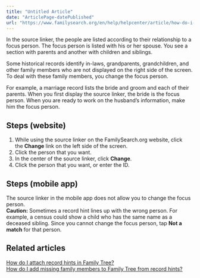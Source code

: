 ```yaml
---
title: "Untitled Article"
date: "ArticlePage-datePublished"
url: "https://www.familysearch.org/en/help/helpcenter/article/how-do-i-attach-the-other-people-in-a-record-hint-in-family-tree"
---
```


In the source linker, the people are listed according to their relationship to a focus person. The focus person is listed with his or her spouse. You see a section with parents and another with children and siblings.

Some historical records identify in\-laws, grandparents, grandchildren, and other family members who are not displayed on the right side of the screen. To deal with these family members, you change the focus person.

For example, a marriage record lists the bride and groom and each of their parents. When you first display the source linker, the bride is the focus person. When you are ready to work on the husband’s information, make him the focus person.  


## Steps (website)


1. While using the source linker on the FamilySearch.org website, click the **Change** link on the left side of the screen.
2. Click the person that you want.
3. In the center of the source linker, click **Change**.
4. Click the person that you want, or enter the ID.

## Steps (mobile app)


The source linker in the mobile app does not allow you to change the focus person.   
**Caution:** Sometimes a record hint lines up with the wrong person. For example, a census could show a child who has the same name as a deceased sibling. Since you cannot change the focus person, tap **Not a match** for that person.   


## Related articles


[How do I attach record hints in Family Tree?](https://www.familysearch.org/en/help/helpcenter/article/how-do-i-attach-record-hints-in-family-tree)  
[How do I add missing family members to Family Tree from record hints?](https://www.familysearch.org/en/help/helpcenter/article/how-do-i-add-missing-family-members-to-family-tree-from-record-hints)

